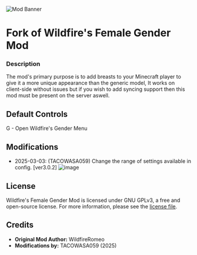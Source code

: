 ![Mod Banner](https://i.imgur.com/mtKmgT9.png)
# Fork of Wildfire's Female Gender Mod

### Description
The mod's primary purpose is to add breasts to your Minecraft player to give it a more unique appearance than the generic model,
It works on client-side without issues but if you wish to add syncing support then this mod must be present on the server aswell.

## Default Controls

G - Open Wildfire's Gender Menu

## Modifications
- 2025-03-03: (TACOWASA059) Change the range of settings available in config. [ver3.0.2]
![image](https://github.com/user-attachments/assets/8c96502d-b3e4-4d1d-b5e7-80208c3edd21)

## License

Wildfire's Female Gender Mod is licensed under GNU GPLv3, a free and open-source license. For more information, please see the [license file](https://github.com/WildfireRomeo/WildfireFemaleGenderMod/blob/forge-1.19/LICENSE).

## Credits
- **Original Mod Author:** WildfireRomeo
- **Modifications by:** TACOWASA059 (2025)
